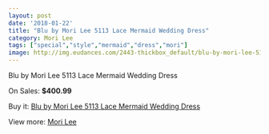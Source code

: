 ```yaml
---
layout: post
date: '2018-01-22'
title: "Blu by Mori Lee 5113 Lace Mermaid Wedding Dress"
category: Mori Lee
tags: ["special","style","mermaid","dress","mori"]
image: http://img.eudances.com/2443-thickbox_default/blu-by-mori-lee-5113-lace-mermaid-wedding-dress.jpg
---
```

Blu by Mori Lee 5113 Lace Mermaid Wedding Dress

On Sales: **$400.99**
<a href="https://www.eudances.com/en/mori-lee/814-blu-by-mori-lee-5113-lace-mermaid-wedding-dress.html"><amp-img layout="responsive" width="600" height="600" src="//img.eudances.com/2443-thickbox_default/blu-by-mori-lee-5113-lace-mermaid-wedding-dress.jpg" alt="Blu by Mori Lee 5113 Lace Mermaid Wedding Dress 0" /></a>
<a href="https://www.eudances.com/en/mori-lee/814-blu-by-mori-lee-5113-lace-mermaid-wedding-dress.html"><amp-img layout="responsive" width="600" height="600" src="//img.eudances.com/2444-thickbox_default/blu-by-mori-lee-5113-lace-mermaid-wedding-dress.jpg" alt="Blu by Mori Lee 5113 Lace Mermaid Wedding Dress 1" /></a>

Buy it: [Blu by Mori Lee 5113 Lace Mermaid Wedding Dress](https://www.eudances.com/en/mori-lee/814-blu-by-mori-lee-5113-lace-mermaid-wedding-dress.html "Blu by Mori Lee 5113 Lace Mermaid Wedding Dress")

View more: [Mori Lee](https://www.eudances.com/en/9-mori-lee "Mori Lee")